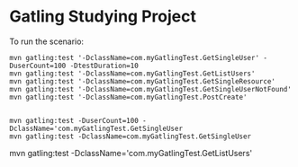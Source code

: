 # Gatling Studying Project

To run the scenario:

    mvn gatling:test '-DclassName=com.myGatlingTest.GetSingleUser' -DuserCount=100 -DtestDuration=10
    mvn gatling:test '-DclassName=com.myGatlingTest.GetListUsers'
    mvn gatling:test '-DclassName=com.myGatlingTest.GetSingleResource'
    mvn gatling:test '-DclassName=com.myGatlingTest.GetSingleUserNotFound'
    mvn gatling:test '-DclassName=com.myGatlingTest.PostCreate'


    mvn gatling:test -DuserCount=100 -DclassName='com.myGatlingTest.GetSingleUser
    mvn gatling:test -DclassName=com.myGatlingTest.GetSingleUser


mvn gatling:test -DclassName='com.myGatlingTest.GetListUsers'